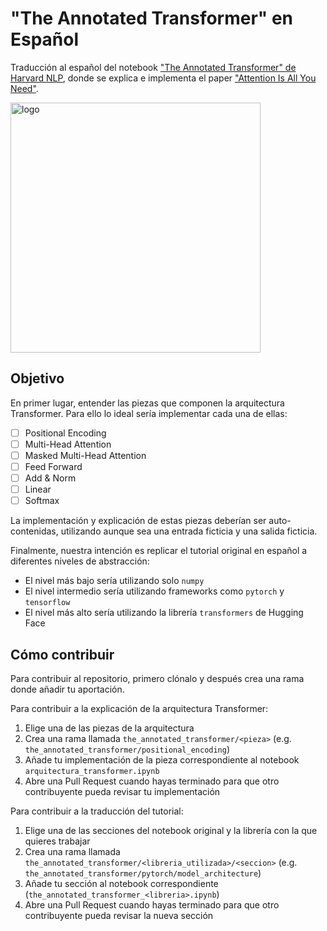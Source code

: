 # "The Annotated Transformer" en Español

Traducción al español del notebook
["The Annotated Transformer" de Harvard NLP](https://nlp.seas.harvard.edu/2018/04/03/attention.html),
donde se explica e implementa el paper ["Attention Is All You Need"](https://export.arxiv.org/abs/1706.03762).

<img src="https://nlp.seas.harvard.edu/images/the-annotated-transformer_0_0.png" alt="logo" width="400"/>

## Objetivo
En primer lugar, entender las piezas que componen la arquitectura Transformer. 
Para ello lo ideal sería implementar cada una de ellas:

- [ ] Positional Encoding
- [ ] Multi-Head Attention
- [ ] Masked Multi-Head Attention
- [ ] Feed Forward
- [ ] Add & Norm
- [ ] Linear 
- [ ] Softmax

La implementación y explicación de estas piezas deberían ser auto-contenidas, utilizando aunque sea una entrada ficticia y una salida ficticia. 

Finalmente, nuestra intención es replicar el tutorial original en español a diferentes niveles de abstracción:
- El nivel más bajo sería utilizando solo `numpy`
- El nivel intermedio sería utilizando frameworks como `pytorch` y `tensorflow`
- El nivel más alto sería utilizando la librería `transformers` de Hugging Face

## Cómo contribuir
Para contribuir al repositorio, primero clónalo y después crea una rama donde añadir tu aportación.

Para contribuir a la explicación de la arquitectura Transformer:
1. Elige una de las piezas de la arquitectura
2. Crea una rama llamada `the_annotated_transformer/<pieza>` 
(e.g. `the_annotated_transformer/positional_encoding`)
3. Añade tu implementación de la pieza correspondiente al notebook `arquitectura_transformer.ipynb`
4. Abre una Pull Request cuando hayas terminado para que otro contribuyente pueda revisar tu implementación

Para contribuir a la traducción del tutorial:
1. Elige una de las secciones del notebook original y la librería con la que quieres trabajar
2. Crea una rama llamada `the_annotated_transformer/<libreria_utilizada>/<seccion>`
(e.g. `the_annotated_transformer/pytorch/model_architecture`)
3. Añade tu sección al notebook correspondiente (`the_annotated_transformer_<libreria>.ipynb`)
4. Abre una Pull Request cuando hayas terminado para que otro contribuyente pueda revisar la nueva sección
